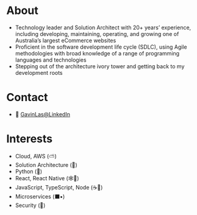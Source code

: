# About
- Technology leader and Solution Architect with 20+ years’ experience, including developing, maintaining, operating, and growing one of Australia’s largest eCommerce websites 
- Proficient in the software development life cycle (SDLC), using Agile methodologies with broad knowledge of a range of programming languages and technologies
- Stepping out of the architecture ivory tower and getting back to my development roots 

# Contact
- :link: [GavinLas@LinkedIn](https://www.linkedin.com/in/gavinlas/)

# Interests
- Cloud, AWS (:partly_sunny:) 
- Solution Architecture (:japanese_castle:)
- Python (:snake:) 
- React, React Native (:spider_web::iphone:) 
- JavaScript, TypeScript, Node (:coffee::receipt:) 
- Microservices (:black_large_square::black_small_square:)
- Security (:closed_lock_with_key:) 


